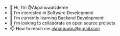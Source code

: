 - 👋 Hi, I’m @AkpanuwaUdeme
- 👀 I’m interested in Software Development
- 🌱 I’m currently learning Backend Development
- 💞️ I’m looking to collaborate on open source projects
- 📫 How to reach me akpanuwau@gmail.com

<!---
AkpanuwaUdeme/AkpanuwaUdeme is a ✨ special ✨ repository because its `README.md` (this file) appears on your GitHub profile.
You can click the Preview link to take a look at your changes.
--->
